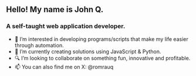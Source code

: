 ## Hello! My name is John Q. 
### A self-taught web application developer.
- 🤖 I’m interested in developing programs/scripts that make my life easier through automation.
- 🧪 I’m currently creating solutions using JavaScript & Python.
- 🔍 I’m looking to collaborate on something fun, innovative and profitable.
- 📫 You can also find me on X: @romrauq

<!---
romrauq/romrauq is a ✨ special ✨ repository because its `README.md` (this file) appears on your GitHub profile.
You can click the Preview link to take a look at your changes.
--->
